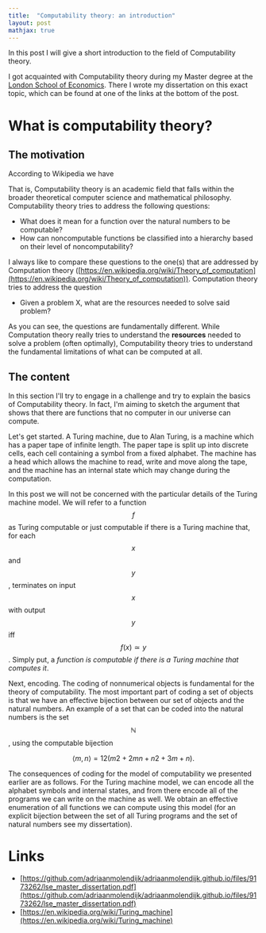 ```yaml
---
title:  "Computability theory: an introduction"
layout: post
mathjax: true
---
```


In this post I will give a short introduction to the field of Computability theory.


I got acquainted with Computability theory during my Master degree at the [London School of Economics](https://www.lse.ac.uk/). There I wrote my dissertation on this exact topic, which can be found at one of the links at the bottom of the post.

# What is computability theory?

## The motivation

According to Wikipedia we have

That is, Computability theory is an academic field that falls within the broader theoretical computer science and mathematical philosophy. Computability theory tries to address the following questions:
- What does it mean for a function over the natural numbers to be computable?
- How can noncomputable functions be classified into a hierarchy based on their level of noncomputability?

I always like to compare these questions to the one(s) that are addressed by Computation theory ([https://en.wikipedia.org/wiki/Theory_of_computation](https://en.wikipedia.org/wiki/Theory_of_computation)). Computation theory tries to address the question
- Given a problem X, what are the resources needed to solve said problem?

As you can see, the questions are fundamentally different. While Computation theory really tries to understand the **resources** needed to solve a problem (often optimally), Computability theory tries to understand the fundamental limitations of what can be computed at all.

## The content

In this section I'll try to engage in a challenge and try to explain the basics of Computability theory. In fact, I'm aiming to sketch the argument that shows that there are functions that no computer in our universe can compute.

Let's get started. A Turing machine, due to Alan Turing, is a machine which has a paper tape of infinite length. The paper tape is split up into discrete cells, each cell containing a symbol from a fixed alphabet. The machine has a head which allows the machine to read, write and move along the tape, and the machine has an internal state which may change during the computation.

In this post we will not be concerned with the particular details of the Turing machine model. We will refer to a function $$f$$ as Turing computable or just computable if there is a Turing machine that, for each $$x$$ and $$y$$, terminates on input $$x$$ with output $$y$$ iff $$f(x) ≃ y$$. Simply put, a *function is computable if there is a Turing machine that computes it*.

Next, encoding. The coding of nonnumerical objects is fundamental for the theory of computability. The most important part of coding a set of objects is that we have an effective bijection between our set of objects and the natural numbers. An example of a set that can be coded into the natural numbers is the set $$\mathbb{N}$$, using the computable bijection 

$$⟨m,n⟩ = 12(m2 + 2mn + n2 + 3m + n).$$

The consequences of coding for the model of computability we presented earlier are as follows. For the Turing machine model, we can encode all the alphabet symbols and internal states, and from there encode all of the programs we can write on the machine as well. We obtain an effective enumeration of all functions we can compute using this model (for an explicit bijection between the set of all Turing programs and the set of natural numbers see my dissertation).

# Links
- [https://github.com/adriaanmolendijk/adriaanmolendijk.github.io/files/9173262/lse_master_dissertation.pdf](https://github.com/adriaanmolendijk/adriaanmolendijk.github.io/files/9173262/lse_master_dissertation.pdf)
- [https://en.wikipedia.org/wiki/Turing_machine](https://en.wikipedia.org/wiki/Turing_machine)

